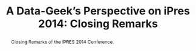 ---
abstract: Closing Remarks of the iPRES 2014 Conference.
creators:
- Treloar, Andrew
date: null
document_url: https://services.phaidra.univie.ac.at/api/object/o:378134/download
grand_parent: iPRES
institutions: []
keywords: []
landing_page_url: https://phaidra.univie.ac.at/o:378134
language: eng
layout: publication
license: CC BY-NC-SA 3.0 AT
notes_url: null
parent: iPRES 2014
publication_type: paper
size: 51526
slides_url: null
source_name: iPRES
title: 'A Data-Geek’s Perspective on iPres 2014: Closing Remarks '
year: 2014
---